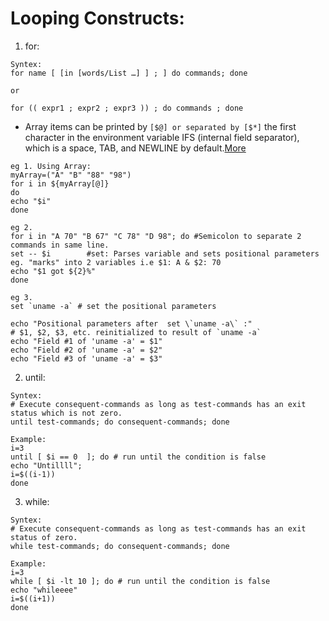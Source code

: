 # Looping Constructs: 

1. for:
```
Syntex:
for name [ [in [words/List …] ] ; ] do commands; done

or

for (( expr1 ; expr2 ; expr3 )) ; do commands ; done
```

- Array items can be printed by `[$@] or separated by [$*]` the first character in the environment variable IFS (internal field separator), which is a space, TAB, and NEWLINE by default.[More](https://www.oreilly.com/library/view/learning-the-bash/1565923472/ch04s02.html#:~:text=%22%20%24*%20%22%20is%20a%20single%20string,TAB%2C%20and%20NEWLINE%20by%20default.)
```
eg 1. Using Array:
myArray=("A" "B" "88" "98")
for i in ${myArray[@]} 
do
echo "$i"
done
```

```
eg 2.
for i in "A 70" "B 67" "C 78" "D 98"; do #Semicolon to separate 2 commands in same line.
set -- $i        #set: Parses variable and sets positional parameters eg. "marks" into 2 variables i.e $1: A & $2: 70
echo "$1 got ${2}%"
done
```

```
eg 3.
set `uname -a` # set the positional parameters

echo "Positional parameters after  set \`uname -a\` :"
# $1, $2, $3, etc. reinitialized to result of `uname -a`
echo "Field #1 of 'uname -a' = $1"
echo "Field #2 of 'uname -a' = $2"
echo "Field #3 of 'uname -a' = $3"
```

2. until:
```
Syntex:
# Execute consequent-commands as long as test-commands has an exit status which is not zero.
until test-commands; do consequent-commands; done
```

```
Example:
i=3
until [ $i == 0  ]; do # run until the condition is false
echo "Untillll"; 
i=$((i-1))
done 
```

3. while:
```
Syntex:
# Execute consequent-commands as long as test-commands has an exit status of zero.
while test-commands; do consequent-commands; done
```

```
Example:
i=3
while [ $i -lt 10 ]; do # run until the condition is false
echo "whileeee" 
i=$((i+1))
done
```
